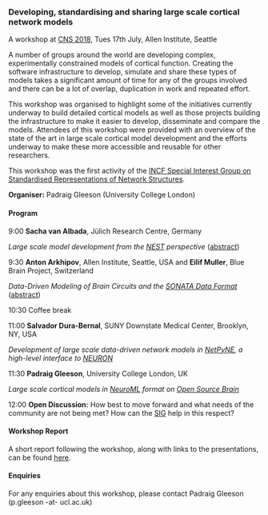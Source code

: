 

### Developing, standardising and sharing large scale cortical network models


A workshop at [CNS 2018](http://www.cnsorg.org/cns-2018-workshops), Tues 17th July, Allen Institute, Seattle

A number of groups around the world are developing complex, experimentally constrained models of cortical function. Creating the software infrastructure to develop, simulate and share these types of models takes a significant amount of time for any of the groups involved and there can be a lot of overlap, duplication in work and repeated effort. 

This workshop was organised to highlight some of the initiatives currently underway to build detailed cortical models as well as those projects building the infrastructure to make it easier to develop, disseminate and compare the models. Attendees of this workshop were provided with an overview of the state of the art in large scale cortical model development and the efforts underway to make these more accessible and reusable for other researchers. 

This workshop was the first activity of the [INCF Special Interest Group on Standardised Representations of 
Network Structures](https://www.incf.org/activities/standards-and-best-practices/incf-special-interest-groups/incf-sig-on-standardised). 


**Organiser:** Padraig Gleeson (University College London)

#### Program

9:00 **Sacha van Albada**, Jülich Research Centre, Germany

*Large scale model development from the [NEST](http://www.nest-simulator.org) perspective* ([abstract](https://github.com/OpenSourceBrain/OSB_Documentation/raw/master/resources/docs/CNS2018/seattle18_abstract_albada.pdf))

9:30 **Anton Arkhipov**, Allen Institute, Seattle, USA and **Eilif Muller**, Blue Brain Project, Switzerland

*Data-Driven Modeling of Brain Circuits and the [SONATA Data Format](https://github.com/AllenInstitute/sonata)* ([abstract](https://github.com/OpenSourceBrain/OSB_Documentation/raw/master/resources/docs/CNS2018/Sonata_CNS2018.pdf))

10:30 Coffee break

11:00 **Salvador Dura-Bernal**, SUNY Downstate Medical Center, Brooklyn, NY, USA

*Development of large scale data-driven network models in [NetPyNE](http://www.netpyne.org/), a high-level interface to [NEURON](https://www.neuron.yale.edu/neuron)*

11:30 **Padraig Gleeson**, University College London, UK

*Large scale cortical models in [NeuroML](https://www.neuroml.org/) format on [Open Source Brain](http://www.opensourcebrain.org/)*

12:00 **Open Discussion:** How best to move forward and what needs of the community are not being met? How can the [SIG](https://www.incf.org/activities/standards-and-best-practices/incf-special-interest-groups/incf-sig-on-standardised) help in this respect?

#### Workshop Report

A short report following the workshop, along with links to the presentations, can be found [here](https://github.com/NeuralEnsemble/Networks_SIG/blob/master/Report_CNS2018_Workshop.md).

#### Enquiries

For any enquiries about this workshop, please contact Padraig Gleeson (p.gleeson -at- ucl.ac.uk)

